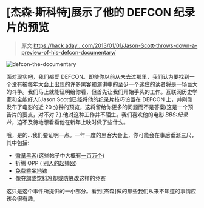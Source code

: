# [杰森·斯科特]展示了他的 DEFCON 纪录片的预览

> 原文:[https://hack aday . com/2013/01/01/Jason-Scott-throws-down-a-preview-of-his-defcon-documentary/](https://hackaday.com/2013/01/01/jason-scott-throws-down-a-preview-of-his-defcon-documentary/)

![defcon-the-documentary](../Images/ffb2c1d448a3f0218e20baaba10a1719.png)

面对现实吧，我们都爱 DEFCON。即使你以前从未去过那里，我们认为要找到一个没有被每年大会上出现的许多黑客和演讲中的至少一个迷住的读者将是一场巨大的斗争。我们马上就能证明给你看，但首先让我们开始手头的工作。互联网历史学家和全能好人[Jason Scott]已经将他的纪录片技巧设置在 DEFCON 上，并刚刚发布了电影的近 20 分钟的预览，这将留给你更多的问题而不是答案(这是一个预告片的要点，对不对？).他对这种工作并不陌生。我们喜欢他的电影 *BBS:纪录片*，迫不及待地想看看他在新年上映时做了些什么。

哦，是的…我们要证明一点。一年一度的黑客大会上，你可能会在事后垂涎三尺，其中包括:

*   [徽章黑客](http://hackaday.com/2011/01/07/a-look-back-at-defcon-18-badges/)(这些帖子中大概有[一百万个](http://hackaday.com/2009/08/04/defcon-17-badge-hacking/))
*   折腾 OPP ( [别人的起搏器](http://hackaday.com/2008/08/09/defcon-16-pacemaker-b-gone/))
*   [免费乘坐地铁](http://hackaday.com/2008/08/24/subway-hacker-speaks/)
*   像[夺旗](http://hackaday.com/2008/12/30/25c3-ctf-dominated-by-iphone-dev-team-hackmii/)或[饮料冷却](http://hackaday.com/2008/05/28/beverage-cooling-contraption-contest/)或[防篡改](http://hackaday.com/2012/06/23/defcon-20-tamper-evident-contest-signup/)这样的竞赛

这只是这个事件所提供的一小部分。看到[杰森]做的那些我们从来不知道的事情应该会很有趣。